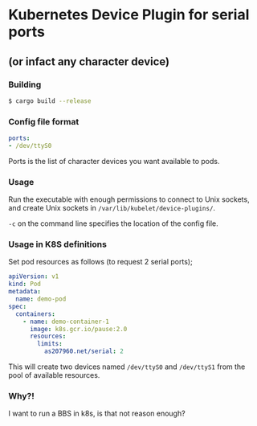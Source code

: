 # Kubernetes Device Plugin for serial ports
## (or infact any character device)

### Building

```bash
$ cargo build --release
```

### Config file format

```yaml
ports:
- /dev/ttyS0
```

Ports is the list of character devices you want available to pods.

### Usage

Run the executable with enough permissions to connect to Unix sockets, and create Unix
sockets in `/var/lib/kubelet/device-plugins/`.

`-c` on the command line specifies the location of the config file.

### Usage in K8S definitions

Set pod resources as follows (to request 2 serial ports);
```yaml
apiVersion: v1
kind: Pod
metadata:
  name: demo-pod
spec:
  containers:
    - name: demo-container-1
      image: k8s.gcr.io/pause:2.0
      resources:
        limits:
          as207960.net/serial: 2
```

This will create two devices named `/dev/ttyS0` and `/dev/ttyS1` from the pool of available 
resources.

### Why?!

I want to run a BBS in k8s, is that not reason enough?